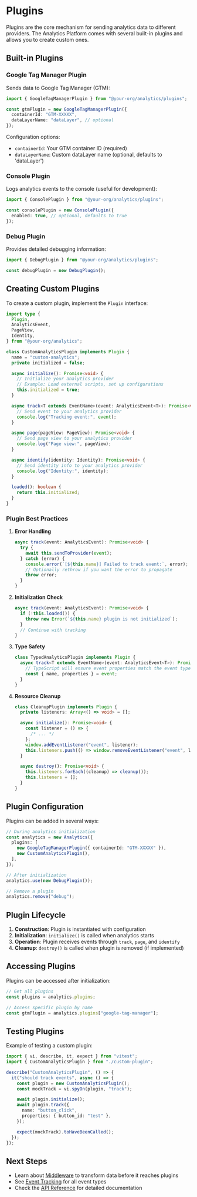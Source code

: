 # Plugins

Plugins are the core mechanism for sending analytics data to different providers. The Analytics Platform comes with several built-in plugins and allows you to create custom ones.

## Built-in Plugins

### Google Tag Manager Plugin

Sends data to Google Tag Manager (GTM):

```typescript
import { GoogleTagManagerPlugin } from "@your-org/analytics/plugins";

const gtmPlugin = new GoogleTagManagerPlugin({
  containerId: "GTM-XXXXX",
  dataLayerName: "dataLayer", // optional
});
```

Configuration options:

- `containerId`: Your GTM container ID (required)
- `dataLayerName`: Custom dataLayer name (optional, defaults to 'dataLayer')

### Console Plugin

Logs analytics events to the console (useful for development):

```typescript
import { ConsolePlugin } from "@your-org/analytics/plugins";

const consolePlugin = new ConsolePlugin({
  enabled: true, // optional, defaults to true
});
```

### Debug Plugin

Provides detailed debugging information:

```typescript
import { DebugPlugin } from "@your-org/analytics/plugins";

const debugPlugin = new DebugPlugin();
```

## Creating Custom Plugins

To create a custom plugin, implement the `Plugin` interface:

```typescript
import type {
  Plugin,
  AnalyticsEvent,
  PageView,
  Identity,
} from "@your-org/analytics";

class CustomAnalyticsPlugin implements Plugin {
  name = "custom-analytics";
  private initialized = false;

  async initialize(): Promise<void> {
    // Initialize your analytics provider
    // Example: Load external scripts, set up configurations
    this.initialized = true;
  }

  async track<T extends EventName>(event: AnalyticsEvent<T>): Promise<void> {
    // Send event to your analytics provider
    console.log("Tracking event:", event);
  }

  async page(pageView: PageView): Promise<void> {
    // Send page view to your analytics provider
    console.log("Page view:", pageView);
  }

  async identify(identity: Identity): Promise<void> {
    // Send identity info to your analytics provider
    console.log("Identity:", identity);
  }

  loaded(): boolean {
    return this.initialized;
  }
}
```

### Plugin Best Practices

1. **Error Handling**

   ```typescript
   async track(event: AnalyticsEvent): Promise<void> {
     try {
       await this.sendToProvider(event);
     } catch (error) {
       console.error(`[${this.name}] Failed to track event:`, error);
       // Optionally rethrow if you want the error to propagate
       throw error;
     }
   }
   ```

2. **Initialization Check**

   ```typescript
   async track(event: AnalyticsEvent): Promise<void> {
     if (!this.loaded()) {
       throw new Error(`${this.name} plugin is not initialized`);
     }
     // Continue with tracking
   }
   ```

3. **Type Safety**

   ```typescript
   class TypedAnalyticsPlugin implements Plugin {
     async track<T extends EventName>(event: AnalyticsEvent<T>): Promise<void> {
       // TypeScript will ensure event properties match the event type
       const { name, properties } = event;
     }
   }
   ```

4. **Resource Cleanup**

   ```typescript
   class CleanupPlugin implements Plugin {
     private listeners: Array<() => void> = [];

     async initialize(): Promise<void> {
       const listener = () => {
         /* ... */
       };
       window.addEventListener("event", listener);
       this.listeners.push(() => window.removeEventListener("event", listener));
     }

     async destroy(): Promise<void> {
       this.listeners.forEach((cleanup) => cleanup());
       this.listeners = [];
     }
   }
   ```

## Plugin Configuration

Plugins can be added in several ways:

```typescript
// During analytics initialization
const analytics = new Analytics({
  plugins: [
    new GoogleTagManagerPlugin({ containerId: "GTM-XXXXX" }),
    new CustomAnalyticsPlugin(),
  ],
});

// After initialization
analytics.use(new DebugPlugin());

// Remove a plugin
analytics.remove("debug");
```

## Plugin Lifecycle

1. **Construction**: Plugin is instantiated with configuration
2. **Initialization**: `initialize()` is called when analytics starts
3. **Operation**: Plugin receives events through `track`, `page`, and `identify`
4. **Cleanup**: `destroy()` is called when plugin is removed (if implemented)

## Accessing Plugins

Plugins can be accessed after initialization:

```typescript
// Get all plugins
const plugins = analytics.plugins;

// Access specific plugin by name
const gtmPlugin = analytics.plugins["google-tag-manager"];
```

## Testing Plugins

Example of testing a custom plugin:

```typescript
import { vi, describe, it, expect } from "vitest";
import { CustomAnalyticsPlugin } from "./custom-plugin";

describe("CustomAnalyticsPlugin", () => {
  it("should track events", async () => {
    const plugin = new CustomAnalyticsPlugin();
    const mockTrack = vi.spyOn(plugin, "track");

    await plugin.initialize();
    await plugin.track({
      name: "button_click",
      properties: { button_id: "test" },
    });

    expect(mockTrack).toHaveBeenCalled();
  });
});
```

## Next Steps

- Learn about [Middleware](./middleware.md) to transform data before it reaches plugins
- See [Event Tracking](./event-tracking.md) for all event types
- Check the [API Reference](./api-reference.md) for detailed documentation

